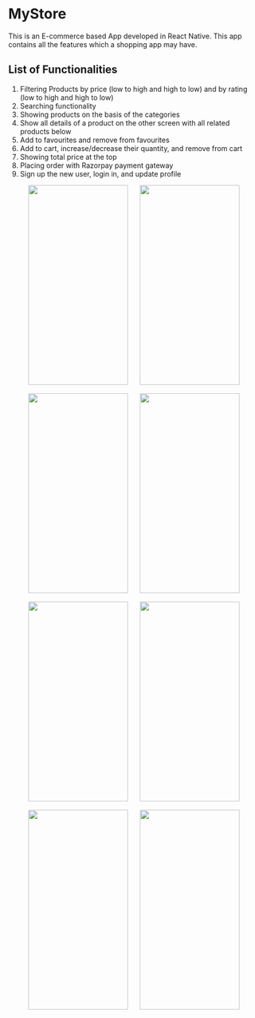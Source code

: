 # MyStore
This is an E-commerce based App developed in React Native. This app contains all the features which a shopping app may have.

## List of Functionalities
1. Filtering Products by price (low to high and high to low) and by rating (low to high and high to low)
2. Searching functionality
3. Showing products on the basis of the categories
4. Show all details of a product on the other screen with all related products below
5. Add to favourites and remove from favourites
6. Add to cart, increase/decrease their quantity, and remove from cart
7. Showing total price at the top
8. Placing order with Razorpay payment gateway
9. Sign up the new user, login in, and update profile

<p align="center">
  <img src="https://github.com/sahilsherazi1712/MyStore/assets/111113315/7d0b2506-2ef1-438d-a750-21d0e9f21413" width="200" height="400" style="margin-right: 10px;" />
  <img src="https://github.com/sahilsherazi1712/MyStore/assets/111113315/4042c14c-db33-4846-b9e8-ab2412baee04" width="200" height="400" style="margin-left: 10px;" />
</p>
<p align="center">
  <img src="https://github.com/sahilsherazi1712/MyStore/assets/111113315/8794b61d-21b3-418b-8531-3a2a949e2ee0" width="200" height="400" style="margin-right: 10px;" />
  <img src="https://github.com/sahilsherazi1712/MyStore/assets/111113315/4d830f41-2e92-4154-8508-b9004d2cef11" width="200" height="400" style="margin-left: 10px;" />
</p>
<p align="center">
  <img src="https://github.com/sahilsherazi1712/MyStore/assets/111113315/e48cc1b8-a6a7-4648-be4a-69cb00a404f4" width="200" height="400" style="margin-right: 10px;" />
  <img src="https://github.com/sahilsherazi1712/MyStore/assets/111113315/6aab5c03-a19e-40f7-bdac-a38235f2cb9a" width="200" height="400" style="margin-left: 10px;" />
</p>
<p align="center">
  <img src="https://github.com/sahilsherazi1712/MyStore/assets/111113315/4f452fde-0b7b-4867-936f-596ca0a18691" width="200" height="400" style="margin-right: 10px;" />
  <img src="https://github.com/sahilsherazi1712/MyStore/assets/111113315/9ec3c664-bd48-4f40-aea9-4b39828f7add" width="200" height="400" style="margin-left: 10px;" />
</p>
